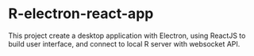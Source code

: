 # R-electron-react-app

This project create a desktop application with Electron, using ReactJS to build user interface, and connect to local R server with websocket API.
